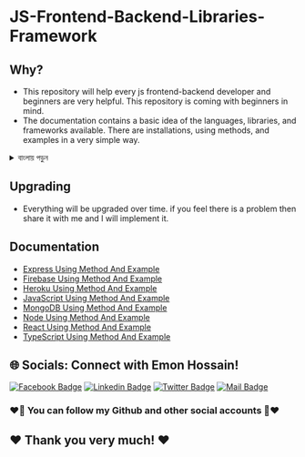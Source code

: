 # JS-Frontend-Backend-Libraries-Framework

## Why?

- This repository will help every js frontend-backend developer and beginners are very helpful. This repository is coming with beginners in mind.
- The documentation contains a basic idea of the languages, libraries, and frameworks available. There are installations, using methods, and examples in a very simple way.

<details>
<summary>
  বাংলায় পড়ুন
</summary>
<br >
  
- এই repository  প্রত্যেক js ফ্রন্টএন্ড-ব্যাকএন্ড বিকাশকারীকে সাহায্য করবে এবং নতুনদের জন্য একটু  বেশি সহায়ক। নতুনদের কথা চিন্তা করেই এই repository  আবির্ভাব।
- ডকুমেন্টেশনে দেওয়া  ভাষা, লাইব্রেরি এবং ফ্রেমওয়ার্কগুলির একটি প্রাথমিক ধারণা রয়েছে এবং ইনস্টল,  পদ্ধতি এবং কোড উদাহরণ প্রক্রিয়া আছে খুব সহজে। 

</details>


## Upgrading

- Everything will be upgraded over time. if you feel there is a problem then share it with me and I will implement it.

## Documentation

- [Express Using Method And Example](/Express)
- [Firebase Using Method And Example](/Firebase)
- [Heroku Using Method And Example](/Heroku)
- [JavaScript Using Method And Example](/JavaScript)
- [MongoDB Using Method And Example](/MongoDB)
- [Node Using Method And Example](/Node)
- [React Using Method And Example](/React)
- [TypeScript Using Method And Example](/TypeScript)




## 🌐 Socials: Connect with Emon Hossain!

[![Facebook Badge](https://img.shields.io/badge/Facebook-1877F2?style=for-the-badge&logo=facebook&logoColor=white)](https://fb.com/emonhossain6) [![Linkedin Badge](https://img.shields.io/badge/LinkedIn-0077B5?style=for-the-badge&logo=linkedin&logoColor=white)](https://www.linkedin.com/in/emon007iu/) [![Twitter Badge](https://img.shields.io/badge/Twitter-1DA1F2?style=for-the-badge&logo=twitter&logoColor=white)](https://twitter.com/@emon_hossain7) [![Mail Badge](https://img.shields.io/badge/Gmail-D14836?style=for-the-badge&logo=gmail&logoColor=white)](mailto:emon.hossain.wd@gmail.com)

<h3>❤️🤔 You can follow my Github and other social accounts 🤔❤️</h3>
<h2>❤️ Thank you very much! ❤️</h2>
